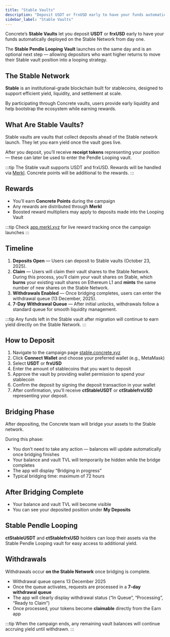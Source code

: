```yaml
---
title: "Stable Vaults"
description: "Deposit USDT or frxUSD early to have your funds automatically deployed on the Stable Network from day one."
sidebar_label: "Stable Vaults"
---
```


Concrete’s **Stable Vaults** let you deposit **USDT** or **frxUSD** early to have your funds automatically deployed on the Stable Network from day one.

The **Stable Pendle Looping** **Vault** launches on the same day and is an optional next step — allowing depositors who want higher returns to move their Stable vault position into a looping strategy.

## The Stable Network

**Stable** is an institutional-grade blockchain built for stablecoins, designed to support efficient yield, liquidity, and settlement at scale.

By participating through Concrete vaults, users provide early liquidity and help bootstrap the ecosystem while earning rewards.

## What Are Stable Vaults?

Stable vaults are vaults that collect deposits ahead of the Stable network launch. They let you earn yield once the vault goes live.

After you deposit, you’ll receive **receipt tokens** representing your position — these can later be used to enter the Pendle Looping vault.


:::tip
The Stable vault supports USDT and frxUSD. Rewards will be handled via [Merkl](https://app.merkl.xyz/). Concrete points will be additional to the rewards.
:::

## Rewards

- You’ll earn **Concrete Points** during the campaign
- Any rewards are distributed through **Merkl**
- Boosted reward multipliers may apply to deposits made into the Looping Vault

:::tip
Check [app.merkl.xyz](https://app.merkl.xyz/) for live reward tracking once the campaign launches
:::

## Timeline

1. **Deposits Open** — Users can deposit to Stable vaults (October 23, 2025).
2. **Claim** —  Users will claim their vault shares to the Stable Network. During this process, you’ll claim your vault shares on Stable, which **burns** your existing vault shares on Ethereum L1 and **mints** the same number of new shares on the Stable Network.
3. **Withdrawals Enabled** — Once bridging completes, users can enter the withdrawal queue (13 December, 2025).
4. **7-Day Withdrawal Queue** — After initial unlocks, withdrawals follow a standard queue for smooth liquidity management.

:::tip
Any funds left in the Stable vault after migration will continue to earn yield directly on the Stable Network.
:::

## How to Deposit

1. Navigate to the campaign page [stable.concrete.xyz](https://stable.concrete.xyz/)
2. Click **Connect Wallet** and choose your preferred wallet (e.g., MetaMask)
3. Select **USDT** or **frxUSD**
4. Enter the amount of stablecoins that you want to deposit
5. Approve the vault by providing  wallet permission to spend your stablecoin
6. Confirm the deposit by signing the deposit transaction in your wallet
7. After confirmation, you’ll receive **ctStableUSDT** or **ctStablefrxUSD** representing your deposit.

## Bridging Phase

After depositing, the Concrete team will bridge your assets to the Stable network.

During this phase:

- You don’t need to take any action — balances will update automatically once bridging finishes
- Your balance and vault TVL will temporarily be hidden while the bridge completes
- The app will display “Bridging in progress”
- Typical bridging time: maximum of 72 hours

## After Bridging Complete

- Your balance and vault TVL will become visible
- You can see your deposited position under **My Deposits**

## Stable Pendle Looping

**ctStableUSDT** and **ctStablefrxUSD** holders can loop their assets via the Stable Pendle Looping vault for easy access to additional yield.

## Withdrawals

Withdrawals occur **on the Stable Network** once bridging is complete.

- Withdrawal queue opens 13 December 2025
- Once the queue activates, requests are processed in a **7-day withdrawal queue**
- The app will clearly display withdrawal status (“In Queue”, “Processing”, “Ready to Claim”)
- Once processed, your tokens become **claimable** directly from the Earn app

:::tip
When the campaign ends, any remaining vault balances will continue accruing yield until withdrawn.
:::
